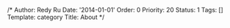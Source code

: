 /*
Author: Redy Ru
Date: '2014-01-01'
Order: 0
Priority: 20
Status: 1
Tags: []
Template: category
Title: About
*/
